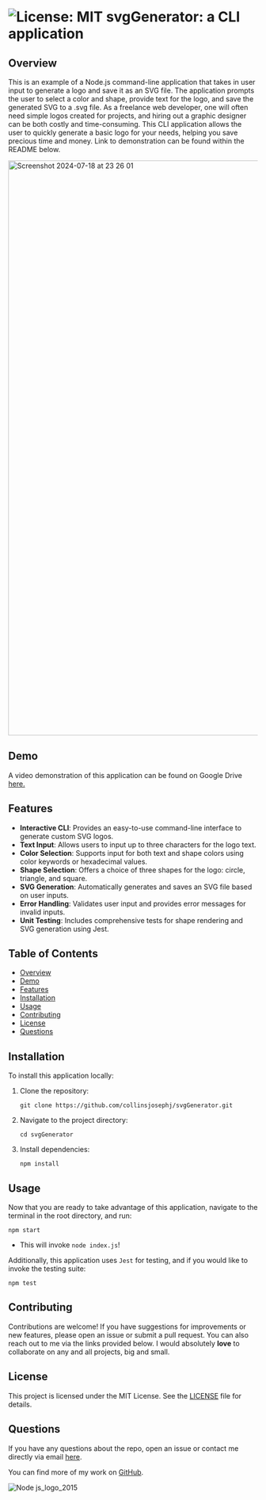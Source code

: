 #   ![License: MIT](https://img.shields.io/badge/License-MIT-yellow.svg) svgGenerator: a CLI application

## Overview

This is an example of a Node.js command-line application that takes in user input to generate a logo and save it as an SVG file. The application prompts the user to select a color and shape, provide text for the logo, and save the generated SVG to a .svg file. As a freelance web developer, one will often need simple logos created for projects, and hiring out a graphic designer can be both costly and time-consuming. This CLI application allows the user to quickly generate a basic logo for your needs, helping you save precious time and money. Link to demonstration can be found within the README below. 

<img width="1161" alt="Screenshot 2024-07-18 at 23 26 01" src="https://github.com/user-attachments/assets/0e85d0e2-2aa0-486f-8cb4-cda5979cb499">

## Demo 

A video demonstration of this application can be found on Google Drive [here.](https://drive.google.com/file/d/1F7s77FmYk9RXzyb5gurEdiFMD4Hn90Z9/view)

## Features

- **Interactive CLI**: Provides an easy-to-use command-line interface to generate custom SVG logos.
- **Text Input**: Allows users to input up to three characters for the logo text.
- **Color Selection**: Supports input for both text and shape colors using color keywords or hexadecimal values.
- **Shape Selection**: Offers a choice of three shapes for the logo: circle, triangle, and square.
- **SVG Generation**: Automatically generates and saves an SVG file based on user inputs.
- **Error Handling**: Validates user input and provides error messages for invalid inputs.
- **Unit Testing**: Includes comprehensive tests for shape rendering and SVG generation using Jest.

## Table of Contents

- [Overview](#overview)
- [Demo](#demo)
- [Features](#features)
- [Installation](#installation)
- [Usage](#usage)
- [Contributing](#contributing)
- [License](#license)
- [Questions](#questions)

## Installation

To install this application locally:

1. Clone the repository:
   ```
   git clone https://github.com/collinsjosephj/svgGenerator.git
   ```
2. Navigate to the project directory:
   ```
   cd svgGenerator
   ```
3. Install dependencies:
   ```
   npm install
   ```
## Usage

Now that you are ready to take advantage of this application, navigate to the terminal in the root directory, and run:
```
npm start
```
- This will invoke `node index.js`!

Additionally, this application uses `Jest` for testing, and if you would like to invoke the testing suite:
```
npm test
```      

## Contributing

Contributions are welcome! If you have suggestions for improvements or new features, please open an issue or submit a pull request. You can also reach out to me via the links provided below. I would absolutely **love** to collaborate on any and all projects, big and small.

## License

This project is licensed under the MIT License. See the [LICENSE](https://github.com/collinsjosephj/svgGenerator/blob/main/LICENSE) file for details. 

## Questions

If you have any questions about the repo, open an issue or contact me directly via email [here](mailto:collinsjosephj@gmail.com). 

You can find more of my work on [GitHub](https://github.com/collinsjosephj@gmail.com).


![Node js_logo_2015](https://github.com/user-attachments/assets/685ef837-bd00-4196-83ce-9acac6056a73)

